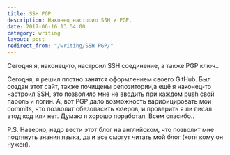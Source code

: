 ```yaml
---
title: SSH PGP
description: Наконец настроил SSH и PGP.
date: 2017-06-16 13:54:00
category: writing
layout: post
redirect_from: "/writing/SSH PGP/"
---
```


Сегодня я, наконец-то, настроил SSH соединение, а также PGP ключ..

<!--more-->

Сегодня, я решил плотно занятся оформлением своего GitHub. Был создан этот сайт, также почищены репозитории,а ещё я наконец-то настроил SSH, это позволило мне не вводить при каждом push свой пароль и логин. А, вот PGP дало возможность варифицировать мои commits, что позволит обезопасить юзеров, и проверить я ли писал этод код или нет. Думаю я хорошо поработал. Всем спасибо..

P.S. Наверно, надо вести этот блог на английском, что позволит мне подтянуть знания языка, да и все смогут читать мой блог (хотя кому он нужен).
